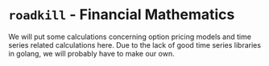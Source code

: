 # `roadkill` - Financial Mathematics

We will put some calculations concerning option pricing models and
time series related calculations here. Due to the lack of good time series
libraries in golang, we will probably have to make our own.